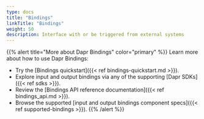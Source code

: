 ```yaml
---
type: docs
title: "Bindings"
linkTitle: "Bindings"
weight: 50
description: Interface with or be triggered from external systems
---
```



{{% alert title="More about Dapr Bindings" color="primary" %}}
 Learn more about how to use Dapr Bindings:
 - Try the [Bindings quickstart]({{< ref bindings-quickstart.md >}}).
 - Explore input and output bindings via any of the supporting [Dapr SDKs]({{< ref sdks >}}). 
 - Review the [Bindings API reference documentation]({{< ref bindings_api.md >}}).
 - Browse the supported [input and output bindings component specs]({{< ref supported-bindings >}}).
{{% /alert %}}